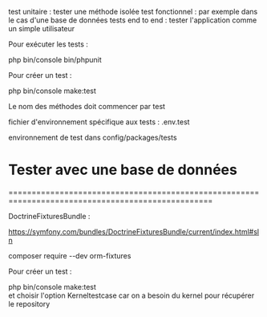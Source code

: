 test unitaire : tester une méthode isolée
test fonctionnel : par exemple dans le cas d'une base de données
tests end to end : tester l'application comme un simple utilisateur 

Pour exécuter les tests :

php bin/console bin/phpunit


Pour créer un test :

php bin/console make:test

Le nom des méthodes doit commencer par test


fichier d'environnement spécifique aux tests : .env.test

environnement de test dans config/packages/tests




# Tester avec une base de données
==================================================================================================

DoctrineFixturesBundle :

https://symfony.com/bundles/DoctrineFixturesBundle/current/index.html#sln


composer require --dev orm-fixtures


Pour créer un test : 

php bin/console make:test  
et choisir l'option Kerneltestcase
car on a besoin du kernel pour récupérer le repository 






